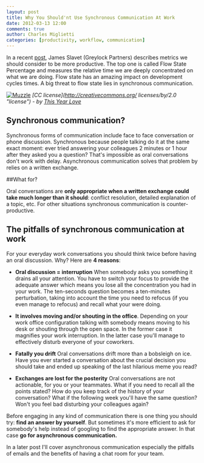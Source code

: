 ```yaml
---
layout: post
title: Why You Should'nt Use Synchronous Communication At Work 
date: 2012-03-13 12:00
comments: true
author: Charles Miglietti
categories: [productivity, workflow, communication]
---
```


In a recent [post](http://www.forbes.com/sites/bruceupbin/2011/12/13/five-new-management-metrics-you-need-to-know/ "Article"),
James Slavet (Greylock Partners) describes metrics we should consider to
be more productive. The top one is called Flow State Percentage and
measures the relative time we are deeply concentrated on what we are doing. Flow state has
an amazing impact on development cycles times. A big threat to flow state lies in synchronous communication.  

[![Muzzle](http://farm2.staticflickr.com/1209/1226209342_ad08767199_m.jpg)](http://www.flickr.com/photos/hand-nor-glove/1226209342/)
*[CC license](http://creativecommons.org/ licenses/by/2.0 "license") - by [This Year Love](http://www.flickr.com/photos/hand-nor-glove/ "Author")*


## Synchronous communication? 

Synchronous forms of communication include face
to face conversation or phone discussion. 
Synchronous because people talking do it at the 
same exact moment: ever tried answering your colleagues 
2 minutes or 1 hour after they asked you a question? That's impossible 
as oral conversations don't work with delay.
Asynchronous communication solves that problem 
by relies on a written exchange.   

##What for?  

Oral conversations are **only appropriate when a written exchange could take
much longer than it should**: conflict resolution, detailed 
explanation of a topic, etc. For other situations 
synchronous communication is counter-productive.  

## The pitfalls of synchronous communication at work   

For your everyday work conversations you should think twice
before having an oral discussion. Why? Here are **4 reasons**:  

* **Oral discussion = interruption** When somebody
  asks you something it drains all your attention. You have to switch your
  focus to provide the adequate answer which means you lose all the
  concentration you had in your work. 
  The ten-seconds question becomes a ten-minutes perturbation, taking into
  account the time you need to refocus (if you even manage to refocus)
  and recall what your were doing.  

* **It involves moving and/or shouting in the office**. Depending on
  your work office configuration talking with somebody means moving to his
  desk or shouting through the open space. In the former case it
  magnifies your work interruption. In the latter case you'll manage
  to effectively disturb everyone of your coworkers.  

* **Fatally you drift** Oral conversations drift more than
  a bobsleigh on ice. Have you ever started a conversation about
  the crucial decision you should take and ended up speaking of the last
  hilarious meme you read?  

* **Exchanges are lost for the posterity** Oral conversations are not actionable, for you
  or your teammates. What if you need to recall all the points
  stated? How do you keep track of the history of your conversation?
  What if the following week you'll have the same question? 
  Won't you feel bad disturbing your colleagues again?  


Before engaging in any kind of communication there is one thing 
you should try: **find an answer by yourself**. 
But sometimes it's more efficient
to ask for somebody's help instead of googling to find the appropriate
answer. In that case **go for asynchronous communication.**

In a later post I'll cover asynchronous communication
especially the pitfalls of emails and the benefits of having a chat room
for your team.
